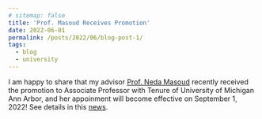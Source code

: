 ```yaml
---
# sitemap: false
title: 'Prof. Masoud Receives Promotion'
date: 2022-06-01
permalink: /posts/2022/06/blog-post-1/
tags:
  - blog
  - university
---
```


I am happy to share that my advisor [Prof. Neda Masoud](https://cee.engin.umich.edu/people/masoud-neda/) recently received the promotion to Associate Professor with Tenure of University of Michigan Ann Arbor, and her appoinment will become effective on September 1, 2022! See details in this [news](https://cee.engin.umich.edu/2022/05/25/profs-masoud-and-menassa-lecturers-macvean-and-bernardini-receive-promotions/).